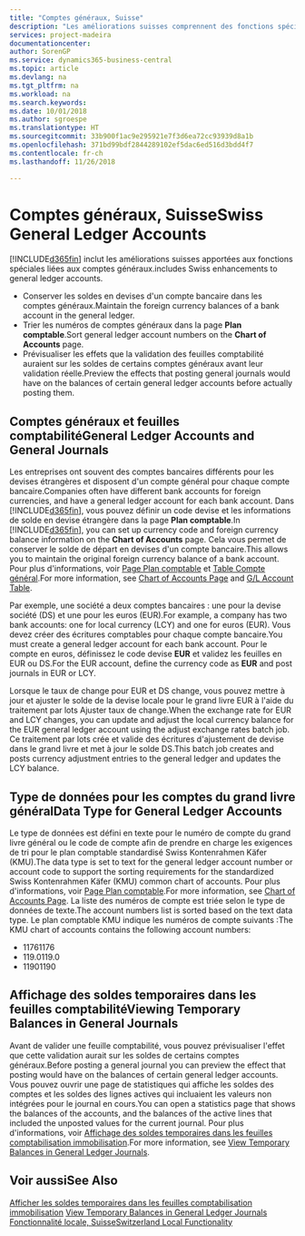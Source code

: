 ```yaml
---
title: "Comptes généraux, Suisse"
description: "Les améliorations suisses comprennent des fonctions spéciales liées aux comptes généraux."
services: project-madeira
documentationcenter: 
author: SorenGP
ms.service: dynamics365-business-central
ms.topic: article
ms.devlang: na
ms.tgt_pltfrm: na
ms.workload: na
ms.search.keywords: 
ms.date: 10/01/2018
ms.author: sgroespe
ms.translationtype: HT
ms.sourcegitcommit: 33b900f1ac9e295921e7f3d6ea72cc93939d8a1b
ms.openlocfilehash: 371bd99bdf2844289102ef5dac6ed516d3bdd4f7
ms.contentlocale: fr-ch
ms.lasthandoff: 11/26/2018

---
```

# <a name="swiss-general-ledger-accounts"></a><span data-ttu-id="d3ef9-103">Comptes généraux, Suisse</span><span class="sxs-lookup"><span data-stu-id="d3ef9-103">Swiss General Ledger Accounts</span></span>
[!INCLUDE[d365fin](../../includes/d365fin_md.md)] <span data-ttu-id="d3ef9-104">inclut les améliorations suisses apportées aux fonctions spéciales liées aux comptes généraux.</span><span class="sxs-lookup"><span data-stu-id="d3ef9-104">includes Swiss enhancements to general ledger accounts.</span></span>

- <span data-ttu-id="d3ef9-105">Conserver les soldes en devises d'un compte bancaire dans les comptes généraux.</span><span class="sxs-lookup"><span data-stu-id="d3ef9-105">Maintain the foreign currency balances of a bank account in the general ledger.</span></span>  
- <span data-ttu-id="d3ef9-106">Trier les numéros de comptes généraux dans la page **Plan comptable**.</span><span class="sxs-lookup"><span data-stu-id="d3ef9-106">Sort general ledger account numbers on the **Chart of Accounts** page.</span></span>  
- <span data-ttu-id="d3ef9-107">Prévisualiser les effets que la validation des feuilles comptabilité auraient sur les soldes de certains comptes généraux avant leur validation réelle.</span><span class="sxs-lookup"><span data-stu-id="d3ef9-107">Preview the effects that posting general journals would have on the balances of certain general ledger accounts before actually posting them.</span></span>  

## <a name="general-ledger-accounts-and-general-journals"></a><span data-ttu-id="d3ef9-108">Comptes généraux et feuilles comptabilité</span><span class="sxs-lookup"><span data-stu-id="d3ef9-108">General Ledger Accounts and General Journals</span></span>  
<span data-ttu-id="d3ef9-109">Les entreprises ont souvent des comptes bancaires différents pour les devises étrangères et disposent d'un compte général pour chaque compte bancaire.</span><span class="sxs-lookup"><span data-stu-id="d3ef9-109">Companies often have different bank accounts for foreign currencies, and have a general ledger account for each bank account.</span></span> <span data-ttu-id="d3ef9-110">Dans [!INCLUDE[d365fin](../../includes/d365fin_md.md)], vous pouvez définir un code devise et les informations de solde en devise étrangère dans la page **Plan comptable**.</span><span class="sxs-lookup"><span data-stu-id="d3ef9-110">In [!INCLUDE[d365fin](../../includes/d365fin_md.md)], you can set up currency code and foreign currency balance information on the **Chart of Accounts** page.</span></span> <span data-ttu-id="d3ef9-111">Cela vous permet de conserver le solde de départ en devises d'un compte bancaire.</span><span class="sxs-lookup"><span data-stu-id="d3ef9-111">This allows you to maintain the original foreign currency balance of a bank account.</span></span> <span data-ttu-id="d3ef9-112">Pour plus d'informations, voir [Page Plan comptable](assetId:///fa407624-b670-44b6-8397-91aa606e4c39) et [Table Compte général](assetId:///a65c2b09-9bb2-43db-8c53-c047bfc49777).</span><span class="sxs-lookup"><span data-stu-id="d3ef9-112">For more information, see [Chart of Accounts Page](assetId:///fa407624-b670-44b6-8397-91aa606e4c39) and [G/L Account Table](assetId:///a65c2b09-9bb2-43db-8c53-c047bfc49777).</span></span>  

<span data-ttu-id="d3ef9-113">Par exemple, une société a deux comptes bancaires : une pour la devise société (DS) et une pour les euros (EUR).</span><span class="sxs-lookup"><span data-stu-id="d3ef9-113">For example, a company has two bank accounts: one for local currency (LCY) and one for euros (EUR).</span></span> <span data-ttu-id="d3ef9-114">Vous devez créer des écritures comptables pour chaque compte bancaire.</span><span class="sxs-lookup"><span data-stu-id="d3ef9-114">You must create a general ledger account for each bank account.</span></span> <span data-ttu-id="d3ef9-115">Pour le compte en euros, définissez le code devise **EUR** et validez les feuilles en EUR ou DS.</span><span class="sxs-lookup"><span data-stu-id="d3ef9-115">For the EUR account, define the currency code as **EUR** and post journals in EUR or LCY.</span></span>  

<span data-ttu-id="d3ef9-116">Lorsque le taux de change pour EUR et DS change, vous pouvez mettre à jour et ajuster le solde de la devise locale pour le grand livre EUR à l'aide du traitement par lots Ajuster taux de change.</span><span class="sxs-lookup"><span data-stu-id="d3ef9-116">When the exchange rate for EUR and LCY changes, you can update and adjust the local currency balance for the EUR general ledger account using the adjust exchange rates batch job.</span></span> <span data-ttu-id="d3ef9-117">Ce traitement par lots crée et valide des écritures d'ajustement de devise dans le grand livre et met à jour le solde DS.</span><span class="sxs-lookup"><span data-stu-id="d3ef9-117">This batch job creates and posts currency adjustment entries to the general ledger and updates the LCY balance.</span></span>  

## <a name="data-type-for-general-ledger-accounts"></a><span data-ttu-id="d3ef9-118">Type de données pour les comptes du grand livre général</span><span class="sxs-lookup"><span data-stu-id="d3ef9-118">Data Type for General Ledger Accounts</span></span>  
<span data-ttu-id="d3ef9-119">Le type de données est défini en texte pour le numéro de compte du grand livre général ou le code de compte afin de prendre en charge les exigences de tri pour le plan comptable standardisé Swiss Kontenrahmen Käfer (KMU).</span><span class="sxs-lookup"><span data-stu-id="d3ef9-119">The data type is set to text for the general ledger account number or account code to support the sorting requirements for the standardized Swiss Kontenrahmen Käfer (KMU) common chart of accounts.</span></span> <span data-ttu-id="d3ef9-120">Pour plus d'informations, voir [Page Plan comptable](assetId:///fa407624-b670-44b6-8397-91aa606e4c39).</span><span class="sxs-lookup"><span data-stu-id="d3ef9-120">For more information, see [Chart of Accounts Page](assetId:///fa407624-b670-44b6-8397-91aa606e4c39).</span></span> <span data-ttu-id="d3ef9-121">La liste des numéros de compte est triée selon le type de données de texte.</span><span class="sxs-lookup"><span data-stu-id="d3ef9-121">The account numbers list is sorted based on the text data type.</span></span> <span data-ttu-id="d3ef9-122">Le plan comptable KMU indique les numéros de compte suivants :</span><span class="sxs-lookup"><span data-stu-id="d3ef9-122">The KMU chart of accounts contains the following account numbers:</span></span>  

- <span data-ttu-id="d3ef9-123">1176</span><span class="sxs-lookup"><span data-stu-id="d3ef9-123">1176</span></span>  
- <span data-ttu-id="d3ef9-124">119.0</span><span class="sxs-lookup"><span data-stu-id="d3ef9-124">119.0</span></span>  
- <span data-ttu-id="d3ef9-125">1190</span><span class="sxs-lookup"><span data-stu-id="d3ef9-125">1190</span></span>  

## <a name="viewing-temporary-balances-in-general-journals"></a><span data-ttu-id="d3ef9-126">Affichage des soldes temporaires dans les feuilles comptabilité</span><span class="sxs-lookup"><span data-stu-id="d3ef9-126">Viewing Temporary Balances in General Journals</span></span>  
<span data-ttu-id="d3ef9-127">Avant de valider une feuille comptabilité, vous pouvez prévisualiser l'effet que cette validation aurait sur les soldes de certains comptes généraux.</span><span class="sxs-lookup"><span data-stu-id="d3ef9-127">Before posting a general journal you can preview the effect that posting would have on the balances of certain general ledger accounts.</span></span> <span data-ttu-id="d3ef9-128">Vous pouvez ouvrir une page de statistiques qui affiche les soldes des comptes et les soldes des lignes actives qui incluaient les valeurs non intégrées pour le journal en cours.</span><span class="sxs-lookup"><span data-stu-id="d3ef9-128">You can open a statistics page that shows the balances of the accounts, and the balances of the active lines that included the unposted values for the current journal.</span></span> <span data-ttu-id="d3ef9-129">Pour plus d'informations, voir [Affichage des soldes temporaires dans les feuilles comptabilisation immobilisation](how-to-view-temporary-balances-in-general-ledger-journals.md).</span><span class="sxs-lookup"><span data-stu-id="d3ef9-129">For more information, see [View Temporary Balances in General Ledger Journals](how-to-view-temporary-balances-in-general-ledger-journals.md).</span></span>  

## <a name="see-also"></a><span data-ttu-id="d3ef9-130">Voir aussi</span><span class="sxs-lookup"><span data-stu-id="d3ef9-130">See Also</span></span>  
 <span data-ttu-id="d3ef9-131">[Afficher les soldes temporaires dans les feuilles comptabilisation immobilisation](how-to-view-temporary-balances-in-general-ledger-journals.md) </span><span class="sxs-lookup"><span data-stu-id="d3ef9-131">[View Temporary Balances in General Ledger Journals](how-to-view-temporary-balances-in-general-ledger-journals.md) </span></span>  
 [<span data-ttu-id="d3ef9-132">Fonctionnalité locale, Suisse</span><span class="sxs-lookup"><span data-stu-id="d3ef9-132">Switzerland Local Functionality</span></span>](switzerland-local-functionality.md)

